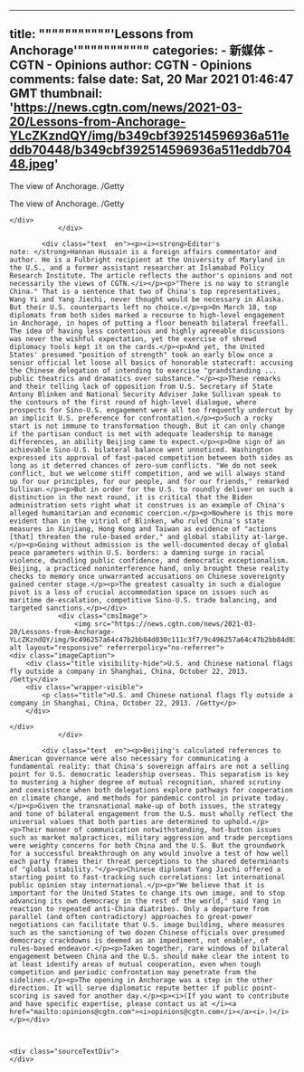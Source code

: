 
---
title: """""""""""'Lessons from Anchorage'"""""""""""
categories: 
    - 新媒体
    - CGTN - Opinions
author: CGTN - Opinions
comments: false
date: Sat, 20 Mar 2021 01:46:47 GMT
thumbnail: 'https://news.cgtn.com/news/2021-03-20/Lessons-from-Anchorage-YLcZKzndQY/img/b349cbf392514596936a511eddb70448/b349cbf392514596936a511eddb70448.jpeg'
---

<div>   
<div class="cmsImage">
                    <img src="https://news.cgtn.com/news/2021-03-20/Lessons-from-Anchorage-YLcZKzndQY/img/b349cbf392514596936a511eddb70448/b349cbf392514596936a511eddb70448.jpeg" alt layout="responsive" referrerpolicy="no-referrer">
    <div class="imageCaption">
        <div class="title visibility-hide">The view of Anchorage. /Getty</div>
        <div class="wrapper-visible">
            <p class="title">The view of Anchorage. /Getty</p>
        </div>

    </div>
                </div>

            <div class="text  en"><p><i><strong>Editor's note: </strong>Hannan Hussain is a foreign affairs commentator and author. He is a Fulbright recipient at the University of Maryland in the U.S., and a former assistant researcher at Islamabad Policy Research Institute. The article reflects the author's opinions and not necessarily the views of CGTN.</i></p><p>"There is no way to strangle China." That is a sentence that two of China's top representatives, Wang Yi and Yang Jiechi, never thought would be necessary in Alaska. But their U.S. counterparts left no choice.</p><p>On March 18, top diplomats from both sides marked a recourse to high-level engagement in Anchorage, in hopes of putting a floor beneath bilateral freefall. The idea of having less contentious and highly agreeable discussions was never the wishful expectation, yet the exercise of shrewd diplomacy tools kept it on the cards.</p><p>And yet, the United States' presumed "position of strength" took an early blow once a senior official let loose all basics of honorable statecraft: accusing the Chinese delegation of intending to exercise "grandstanding ... public theatrics and dramatics over substance."</p><p>These remarks and their telling lack of opposition from U.S. Secretary of State Antony Blinken and National Security Adviser Jake Sullivan speak to the contours of the first round of high-level dialogue, where prospects for Sino-U.S. engagement were all too frequently undercut by an implicit U.S. preference for confrontation.</p><p>Such a rocky start is not immune to transformation though. But it can only change if the partisan conduct is met with adequate leadership to manage differences, an ability Beijing came to expect.</p><p>One sign of an achievable Sino-U.S. bilateral balance went unnoticed. Washington expressed its approval of fast-paced competition between both sides as long as it deterred chances of zero-sum conflicts. "We do not seek conflict, but we welcome stiff competition, and we will always stand up for our principles, for our people, and for our friends," remarked Sullivan.</p><p>But in order for the U.S. to roundly deliver on such a distinction in the next round, it is critical that the Biden administration sets right what it construes is an example of China's alleged humanitarian and economic coercion.</p><p>Nowhere is this more evident than in the vitriol of Blinken, who ruled China's state measures in Xinjiang, Hong Kong and Taiwan as evidence of "actions [that] threaten the rule-based order," and global stability at-large.</p><p>Going without admission is the well-documented decay of global peace parameters within U.S. borders: a damning surge in racial violence, dwindling public confidence, and democratic exceptionalism. Beijing, a practiced noninterference hand, only brought these reality checks to memory once unwarranted accusations on Chinese sovereignty gained center stage.</p><p>The greatest casualty in such a dialogue pivot is a loss of crucial accommodation space on issues such as maritime de-escalation, competitive Sino-U.S. trade balancing, and targeted sanctions.</p></div>
                <div class="cmsImage">
                    <img src="https://news.cgtn.com/news/2021-03-20/Lessons-from-Anchorage-YLcZKzndQY/img/9c496257a64c47b2bb84d030c111c3f7/9c496257a64c47b2bb84d030c111c3f7.jpeg" alt layout="responsive" referrerpolicy="no-referrer">
    <div class="imageCaption">
        <div class="title visibility-hide">U.S. and Chinese national flags fly outside a company in Shanghai, China, October 22, 2013. /Getty</div>
        <div class="wrapper-visible">
            <p class="title">U.S. and Chinese national flags fly outside a company in Shanghai, China, October 22, 2013. /Getty</p>
        </div>

    </div>
                </div>

            <div class="text  en"><p>Beijing's calculated references to American governance were also necessary for communicating a fundamental reality: that China's sovereign affairs are not a selling point for U.S. democratic leadership overseas. This separatism is key to mustering a higher degree of mutual recognition, shared scrutiny and coexistence when both delegations explore pathways for cooperation on climate change, and methods for pandemic control in private today.</p><p>Given the transnational make-up of both issues, the strategy and tone of bilateral engagement from the U.S. must wholly reflect the universal values that both parties are determined to uphold.</p><p>Their manner of communication notwithstanding, hot-button issues such as market malpractices, military aggression and trade perceptions were weighty concerns for both China and the U.S. But the groundwork for a successful breakthrough on any would involve a test of how well each party frames their threat perceptions to the shared determinants of "global stability."</p><p>Chinese diplomat Yang Jiechi offered a starting point to fast-tracking such correlations: let international public opinion stay international.</p><p>"We believe that it is important for the United States to change its own image, and to stop advancing its own democracy in the rest of the world," said Yang in reaction to repeated anti-China diatribes. Only a departure from parallel (and often contradictory) approaches to great-power negotiations can facilitate that U.S. image building, where measures such as the sanctioning of two dozen Chinese officials over presumed democracy crackdowns is deemed as an impediment, not enabler, of rules-based endeavor.</p><p>Taken together, rare windows of bilateral engagement between China and the U.S. should make clear the intent to at least identify areas of mutual cooperation, even when tough competition and periodic confrontation may penetrate from the sidelines.</p><p>The opening in Anchorage was a step in the other direction. It will serve diplomatic repute better if public point-scoring is saved for another day.</p><p><i>(If you want to contribute and have specific expertise, please contact us at </i><a href="mailto:opinions@cgtn.com"><i>opinions@cgtn.com</i></a><i>.)</i></p></div>



    <div class="sourceTextDiv">
    </div>
  
</div>
            